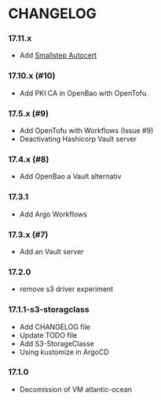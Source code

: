 CHANGELOG
=========

### 17.11.x

- Add [Smallstep Autocert](https://github.com/smallstep/autocert)

### 17.10.x (#10)

- Add PKI CA in OpenBao with OpenTofu.

### 17.5.x (#9)

- Add OpenTofu with Workflows (Issue #9)
- Deactivating Hashicorp Vault server

### 17.4.x (#8)

- Add OpenBao a Vault alternativ

### 17.3.1

- Add Argo Workflows

### 17.3.x (#7)

- Add an Vault server

### 17.2.0

- remove s3 driver experiment

### 17.1.1-s3-storagclass

- Add CHANGELOG file
- Update TODO file
- Add S3-StorageClasse
- Using kustomize in ArgoCD

### 17.1.0

- Decomission of VM atlantic-ocean

